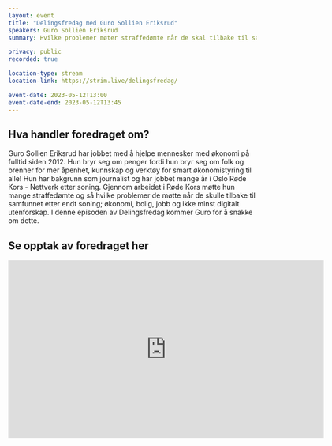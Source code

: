 ```yaml
---
layout: event
title: "Delingsfredag med Guro Sollien Eriksrud"
speakers: Guro Sollien Eriksrud
summary: Hvilke problemer møter straffedømte når de skal tilbake til samfunnet?

privacy: public
recorded: true

location-type: stream 
location-link: https://strim.live/delingsfredag/ 

event-date: 2023-05-12T13:00
event-date-end: 2023-05-12T13:45
---
```

## Hva handler foredraget om?
Guro Sollien Eriksrud har jobbet med å hjelpe mennesker med økonomi på fulltid siden 2012. Hun bryr seg om penger fordi hun bryr seg om folk og brenner for mer åpenhet, kunnskap og verktøy for smart økonomistyring til alle! Hun har bakgrunn som journalist og har jobbet mange år i Oslo Røde Kors - Nettverk etter soning. Gjennom arbeidet i Røde Kors møtte hun mange straffedømte og så hvilke problemer de møtte når de skulle tilbake til samfunnet etter endt soning; økonomi, bolig, jobb og ikke minst digitalt utenforskap. I denne episoden av Delingsfredag kommer Guro for å snakke om dette.

## Se opptak av foredraget her
<iframe title="Video: Guro Eriksrud - Gjeld og straffedømte" src="https://video.qbrick.com/play2/embed/qbrick-player?accountId=763558&mediaId=0a7105ce-4c52-4b01-9dce-faea22fca2a1&configId=qbrick-player&pageStyling=adaptive&autoplay=false&repeat=false&sharing=true&download=false&volume" allowFullScreen="true" frameborder="0" border="0" height="360" width="640"></iframe>
